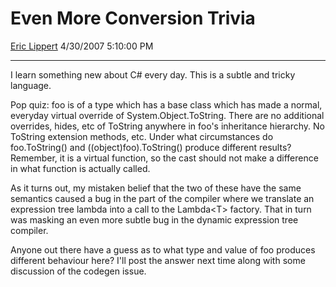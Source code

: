 <div id="page">

# Even More Conversion Trivia

[Eric Lippert](https://social.msdn.microsoft.com/profile/Eric%20Lippert) 4/30/2007 5:10:00 PM

-----

<div id="content">

<div class="mine">

I learn something new about C\# every day. This is a subtle and tricky language.

Pop quiz: <span class="code">foo</span> is of a type which has a base class which has made a normal, everyday virtual override of <span class="code">System.Object.ToString</span>. There are no additional overrides, hides, etc of <span class="code">ToString</span> anywhere in <span class="code">foo</span>'s inheritance hierarchy. No ToString extension methods, etc. Under what circumstances do <span class="code">foo.ToString()</span> and <span class="code">((object)foo).ToString()</span> produce different results? Remember, it is a virtual function, so the cast should not make a difference in what function is actually called.

As it turns out, my mistaken belief that the two of these have the same semantics caused a bug in the part of the compiler where we translate an expression tree lambda into a call to the <span class="code">Lambda\<T\></span> factory. That in turn was masking an even more subtle bug in the dynamic expression tree compiler.

Anyone out there have a guess as to what type and value of <span class="code">foo</span> produces different behaviour here? I'll post the answer next time along with some discussion of the codegen issue.

</div>

</div>

</div>

